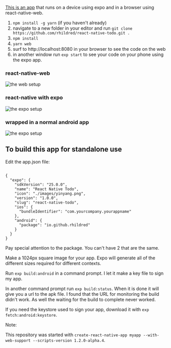 <a href="https://github.com/rhildred/react-native-todo" target="_blank">This is an app</a> that runs on a device using expo and in a browser using react-native-web.

1. `npm install -g yarn` (if you haven't already)
1. navigate to a new folder in your editor and run `git clone https://github.com/rhildred/react-native-todo.git .`
1. `npm install`
1. `yarn web`
1. surf to http://localhost:8080 in your browser to see the code on the web
1. in another window run `exp start` to see your code on your phone using the expo app.

### react-native-web

![the web setup](https://rhildred.github.io/react-native-todo/READMEImages/IMG_20180612_105314152.jpg "the web setup")

### react-native with expo

![the expo setup](https://rhildred.github.io/react-native-todo/READMEImages/IMG_20180612_105337772.jpg "the expo setup")

### wrapped in a normal android app

![the expo setup](https://rhildred.github.io/react-native-todo/READMEImages/IMG_20180612_105349178.jpg "the expo setup")

## To build this app for standalone use

Edit the app.json file:

```

{
  "expo": {
    "sdkVersion": "25.0.0",
    "name": "React Native Todo",
    "icon": "./images/yinyang.png",
    "version": "1.0.0",
    "slug": "react-native-todo",
    "ios": {
      "bundleIdentifier": "com.yourcompany.yourappname"
    },
    "android": {
      "package": "io.github.rhildred"
    }
  }
}

```

Pay special attention to the package. You can't have 2 that are the same.

Make a 1024px square image for your app. Expo will generate all of the different sizes required for different contexts.

Run `exp build:android` in a command prompt. I let it make a key file to sign my app.

In another command prompt run `exp build:status`. When it is done it will give you a url to the apk file. I found that the URL for monitoring the build didn't work. As well the waiting for the build to complete never worked.

If you need the keystore used to sign your app, download it with `exp fetch:android:keystore`.

Note:

This repository was started with `create-react-native-app myapp --with-web-support --scripts-version 1.2.0-alpha.4`.